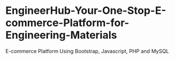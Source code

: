 # EngineerHub-Your-One-Stop-E-commerce-Platform-for-Engineering-Materials
 E-commerce Platform Using Bootstrap, Javascript, PHP and MySQL
